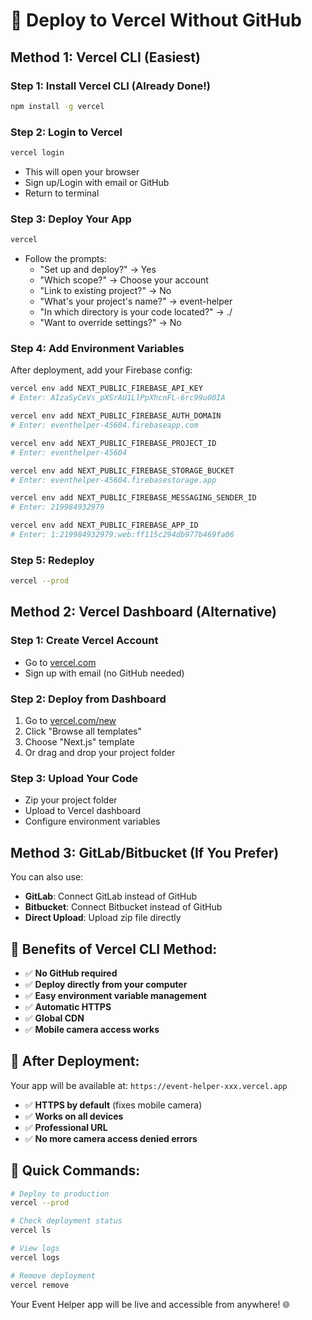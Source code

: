 # 🚀 Deploy to Vercel Without GitHub

## Method 1: Vercel CLI (Easiest)

### Step 1: Install Vercel CLI (Already Done!)
```bash
npm install -g vercel
```

### Step 2: Login to Vercel
```bash
vercel login
```
- This will open your browser
- Sign up/Login with email or GitHub
- Return to terminal

### Step 3: Deploy Your App
```bash
vercel
```
- Follow the prompts:
  - "Set up and deploy?" → Yes
  - "Which scope?" → Choose your account
  - "Link to existing project?" → No
  - "What's your project's name?" → event-helper
  - "In which directory is your code located?" → ./
  - "Want to override settings?" → No

### Step 4: Add Environment Variables
After deployment, add your Firebase config:
```bash
vercel env add NEXT_PUBLIC_FIREBASE_API_KEY
# Enter: AIzaSyCeVs_pXSrAU1LlPpXhcnFL-6rc99u00IA

vercel env add NEXT_PUBLIC_FIREBASE_AUTH_DOMAIN
# Enter: eventhelper-45604.firebaseapp.com

vercel env add NEXT_PUBLIC_FIREBASE_PROJECT_ID
# Enter: eventhelper-45604

vercel env add NEXT_PUBLIC_FIREBASE_STORAGE_BUCKET
# Enter: eventhelper-45604.firebasestorage.app

vercel env add NEXT_PUBLIC_FIREBASE_MESSAGING_SENDER_ID
# Enter: 219984932979

vercel env add NEXT_PUBLIC_FIREBASE_APP_ID
# Enter: 1:219984932979:web:ff115c294db977b469fa06
```

### Step 5: Redeploy
```bash
vercel --prod
```

## Method 2: Vercel Dashboard (Alternative)

### Step 1: Create Vercel Account
- Go to [vercel.com](https://vercel.com)
- Sign up with email (no GitHub needed)

### Step 2: Deploy from Dashboard
1. Go to [vercel.com/new](https://vercel.com/new)
2. Click "Browse all templates"
3. Choose "Next.js" template
4. Or drag and drop your project folder

### Step 3: Upload Your Code
- Zip your project folder
- Upload to Vercel dashboard
- Configure environment variables

## Method 3: GitLab/Bitbucket (If You Prefer)

You can also use:
- **GitLab**: Connect GitLab instead of GitHub
- **Bitbucket**: Connect Bitbucket instead of GitHub
- **Direct Upload**: Upload zip file directly

## 🎯 Benefits of Vercel CLI Method:

- ✅ **No GitHub required**
- ✅ **Deploy directly from your computer**
- ✅ **Easy environment variable management**
- ✅ **Automatic HTTPS**
- ✅ **Global CDN**
- ✅ **Mobile camera access works**

## 📱 After Deployment:

Your app will be available at:
`https://event-helper-xxx.vercel.app`

- ✅ **HTTPS by default** (fixes mobile camera)
- ✅ **Works on all devices**
- ✅ **Professional URL**
- ✅ **No more camera access denied errors**

## 🔧 Quick Commands:

```bash
# Deploy to production
vercel --prod

# Check deployment status
vercel ls

# View logs
vercel logs

# Remove deployment
vercel remove
```

Your Event Helper app will be live and accessible from anywhere! 🌐
